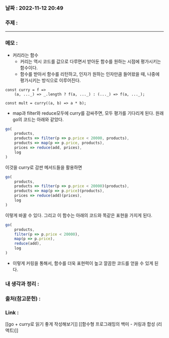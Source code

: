 ### 날짜 : 2022-11-12 20:49
### 주제 : 

---- 

### 메모 : 
- 커리라는 함수 
	- 커리는 역시 코드를 값으로 다루면서 받아둔 함수를 원하는 시점에 평가시키는 함수이다. 
	- 함수를 받아서 함수를 리턴하고, 인자가 원하는 인자만큼 들어왔을 때, 나중에 평가시키는 방식으로 이루어진다. 

```javascript=
const curry = f => 
	(a, ..._) => _.length ? f(a, ..._) : (..._) => f(a, ..._);

const mult = curry((a, b) => a * b);
```


- map과 filter와 reduce모두에 curry를 감싸주면, 모두 평가를 기다리게 된다. 원래 go의 코드는 아래와 같았다. 
```javascript
go(
	products,
	products => filter(p => p.price < 20000, products),
	products => map(p => p.price, products),
	prices => reduce(add, prices),
	log
)
```

이것을 curry로 감싼 메서드들을 활용하면  
```javascript
go(
	products,
	products => filter(p => p.price < 20000)(products),
	products => map(p => p.price)(products),
	prices => reduce(add)(prices),
	log
)

```

이렇게 바꿀 수 있다. 그리고 이 함수는 아래의 코드와 똑같은 표현을 가지게 된다. 

```javascript
go(
	products,
	filter(p => p.price < 20000),
	map(p => p.price),
	reduce(add),
	log
)
```
- 이렇게 커링을 통해서, 함수를 더욱 표현력이 높고 깔끔한 코드를 얻을 수 있게 된다. 



### 내 생각과 정리 : 


### 출처(참고문헌) : 


### Link : 
[[go + curry로 읽기 좋게 작성해보기]]
[[함수형 프로그래밍의 백미 - 커링과 합성 (리액트)]]